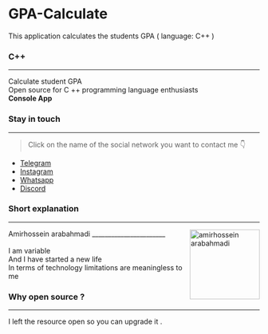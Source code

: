 # GPA-Calculate
This application calculates the students GPA  ( language: C++ )

### C++ 
 ___
Calculate student GPA<br>
Open source for C ++ programming language enthusiasts<br>
**Console App**




 ### Stay in touch
 ___
 > Click on the name of the social network you want to contact me 👇
-  [Telegram](http://t.me/amirdecoder)
-  [Instagram](http://instagram.com/amirdecoder)
-  [Whatsapp](http://wa.me/message/D3VOL2BRUSPIE1)
-  [Discord](http://discord.gg/T4JytppwT8)

### Short explanation
___

<img align="right" width="140" alt="amirhossein arabahmadi" src="https://s20.picofile.com/file/8443247184/photo_2021_11_03_20_25_40.jpg">
Amirhossein arabahmadi
_______________________
<br>
<br>
I am variable
<br>
And I have started a new life
<br>
In terms of technology limitations are meaningless to me
<br>

### Why open source ?
___

I left the resource open so you can upgrade it .
